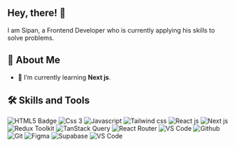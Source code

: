 ## Hey, there! 👋
I am Sipan, a Frontend Developer who is currently applying his skills to solve problems.
## 🚀 About Me
- 🌱 I’m currently learning **Next js**.
## 🛠️ Skills and Tools
![HTML5 Badge](https://img.shields.io/badge/Html%205-E34F26?logo=html5&logoColor=white)
![Css 3](https://img.shields.io/badge/Css%203-280FEE?logo=css&logoColor=white)
![Javascript](https://img.shields.io/badge/Javascript-F7DF1E?logo=javascript&logoColor=white)
![Tailwind css](https://img.shields.io/badge/Tailwind%20css-06B6D4?logo=tailwindcss&logoColor=white)
![React js](https://img.shields.io/badge/React%20js-61DAFB?logo=react&logoColor=white)
![Next js](https://img.shields.io/badge/Next%20js-000000?logo=nextdotjs&logoColor=white)
![Redux Toolkit](https://img.shields.io/badge/Redux%20Toolkit-764ABC?logo=redux&logoColor=white)
![TanStack Query](https://img.shields.io/badge/TanStack%20Query-FF4154?logo=reactquery&logoColor=white)
![React Router](https://img.shields.io/badge/React%20Router-CA4245?logo=reactrouter&logoColor=white)
![VS Code](https://img.shields.io/badge/VS%20Code-8A2BE2)
![Github](https://img.shields.io/badge/Github-181717?logo=GitHub&logoColor=white)
![Git](https://img.shields.io/badge/Git-F05032?logo=Git&logoColor=white)
![Figma](https://img.shields.io/badge/Figma-F24E1E?logo=figma&logoColor=white)
![Supabase](https://img.shields.io/badge/Supabase-3FCF8E?logo=supabase&logoColor=white)
![VS Code](https://img.shields.io/badge/VS%20Code-3B66BC)



